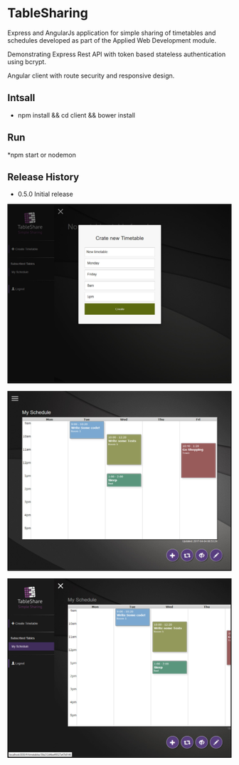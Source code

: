 # TableSharing
Express and AngularJs application for simple sharing of timetables and schedules developed as part of the Applied Web Development module.

Demonstrating Express Rest API with token based stateless authentication using bcrypt.

Angular client with route security and responsive design.

## Intsall

* npm install && cd client && bower install

## Run

*npm start or nodemon

## Release History

* 0.5.0 Initial release

![Alt text](screens/git3.jpg?raw=true "Create modal")

![Alt text](screens/git1.jpg?raw=true "Main Screen")

![Alt text](screens/git2.jpg?raw=true "User Menu")

